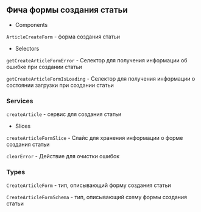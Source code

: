 ## Фича формы создания статьи

- Components

`ArticleCreateForm` - форма создания статьи

- Selectors

`getCreateArticleFormError` - Селектор для получения информации об ошибке при создании статьи

`getCreateArticleFormIsLoading` - Селектор для получения информации о состоянии загрузки при создании статьи

### Services

`createArticle` - сервис для создания статьи

- Slices

`createArticleFormSlice` - Слайс для хранения информации о форме создания статьи

`clearError` - Действие для очистки ошибок

### Types

`CreateArticleForm` - тип, описывающий форму создания статьи

`CreateArticleFormSchema` - тип, описывающий схему формы создания статьи
